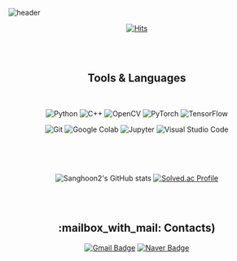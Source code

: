 ![header](https://capsule-render.vercel.app/api?type=waving&color=0:00FFFF,100:00BFFF&height=300&section=header&text=Shoon2&fontSize=90&animation=twinkling&fontColor=FFFFFF)

<div align=center>
 
[![Hits](https://hits.seeyoufarm.com/api/count/incr/badge.svg?url=https%3A%2F%2Fgithub.com%2FDawnnote&count_bg=%23A0D9FE&title_bg=%2348D6FE&icon=&icon_color=%23FFFFFF&title=hits&edge_flat=false)](https://hits.seeyoufarm.com)

<br/>
<br/>
 
<!-- # 💪Skills -->
<h2>Tools & Languages </h2>
<br/>

![Python](https://img.shields.io/badge/Python-3776AB.svg?&style=flat&logo=Python&logoColor=white)
![C++](https://img.shields.io/badge/C++-00599C.svg?&style=flat&logo=cplusplus&logoColor=white)
![OpenCV](https://img.shields.io/badge/OpenCV-5C3EE8.svg?&style=flat&logo=OpenCV&logoColor=white)
![PyTorch](https://img.shields.io/badge/PyTorch-EE4C2C.svg?&style=flat&logo=PyTorch&logoColor=white)
![TensorFlow](https://img.shields.io/badge/TensorFlow-FF6F00.svg?&style=flat&logo=TensorFlow&logoColor=white)

![Git](https://img.shields.io/badge/Git-F05032.svg?&style=flat&logo=Git&logoColor=white)
![Google Colab](https://img.shields.io/badge/Colab-F9AB00.svg?&style=flat&logo=googlecolab&logoColor=white)
![Jupyter](https://img.shields.io/badge/Jupyter-F37626.svg?&style=flat&logo=Jupyter&logoColor=white)
![Visual Studio Code](https://img.shields.io/badge/Visual%20Studio%20Code-007ACC.svg?&style=flat&logo=Visual%20Studio%20Code&logoColor=white)

<br/>
<br/>
<br/>
 
![Sanghoon2's GitHub stats](https://github-readme-stats.vercel.app/api?username=Dawnnote&show_icons=true&theme=transparent)
[![Solved.ac Profile](http://mazassumnida.wtf/api/v2/generate_badge?boj=sanghoon7454)](https://solved.ac/sanghoon7454/)
 
<br/>
<br/>

<h2>:mailbox_with_mail: Contacts)</h2>

[![Gmail Badge](https://img.shields.io/badge/Gmail-d14836?style=round-square&logo=Gmail&logoColor=white&link=mailto:kimsh1691@gmail.com)](mailto:lshoon7454@gmail.com)
[![Naver Badge](https://img.shields.io/badge/Naver-03C75A?style=round-square&logo=Naver&logoColor=white&link=mailto:rlatngus1691@naver.com)](mailto:sanghoon7454@naver.com)

</div>
